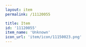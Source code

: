 ```yaml
---
layout: item
permalink: /11120055

title: Item
id: '11120055'
item_name: 'Unknown'
icon_url: 'item/icon/11150023.png'
---
```

